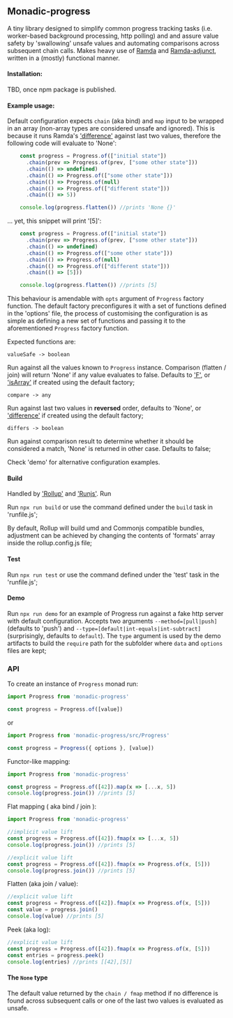 ## **Monadic-progress**

A tiny library designed to simplify common progress tracking tasks (i.e. worker-based background processing, http polling) and and assure value safety by 'swallowing' unsafe values and automating comparisons across subsequent chain calls. Makes heavy use of [Ramda](http://ramdajs.com/) and [Ramda-adjunct](https://github.com/char0n/ramda-adjunct), written in a (mostly) functional manner.

#### Installation:
TBD, once npm package is published.

#### Example usage:
Default configuration expects ```chain``` (aka bind) and ```map``` input to be wrapped in an array (non-array types are considered unsafe and ignored). This is because it runs Ramda's ['difference'](http://ramdajs.com/docs/#difference) against last two values, therefore the following code will evaluate to 'None':

```javascript
    const progress = Progress.of(["initial state"])
      .chain(prev => Progress.of(prev, ["some other state"]))
      .chain(() => undefined)
      .chain(() => Progress.of(["some other state"]))
      .chain(() => Progress.of(null)
      .chain(() => Progress.of(["different state"]))
      .chain(() => 5))

    console.log(progress.flatten()) //prints 'None {}'
```
... yet, this snippet will print '[5]':

```javascript
    const progress = Progress.of(["initial state"])
      .chain(prev => Progress.of(prev, ["some other state"]))
      .chain(() => undefined)
      .chain(() => Progress.of(["some other state"]))
      .chain(() => Progress.of(null)
      .chain(() => Progress.of(["different state"]))
      .chain(() => [5]))

    console.log(progress.flatten()) //prints [5]
```

This behaviour is amendable with ```opts``` argument of ```Progress``` factory function. The default factory preconfigures 
it with a set of functions defined in the 'options' file, the process of customising the configuration is as simple as defining a new set of functions and passing it to the aforementioned ```Progress``` factory function.

Expected functions are:

``` valueSafe -> boolean ```

Run against all the values known to ```Progress``` instance. Comparison (flatten / join) will return 'None' if any value evaluates to false. Defaults to 
['F'](http://ramdajs.com/docs/#F), or ['isArray'](https://char0n.github.io/ramda-adjunct/2.6.0/RA.html#.isArray/#isArray) if created using the default factory;

``` compare -> any ```

Run against last two values in **reversed** order, defaults to 'None', or ['difference'](http://ramdajs.com/docs/#difference) if created using the default factory; 

``` differs -> boolean ```
 
 Run against comparison result to determine whether it should be considered a match, 'None' is returned in other case. Defaults to false;

Check 'demo' for alternative configuration examples.

#### Build

Handled by ['Rollup'](https://rollupjs.org/guide/en) and ['Runjs'](https://github.com/pawelgalazka/runjs). Run 


Run ``` npx run build ``` or use the command defined under the ```build``` task in 'runfile.js';

By default, Rollup will build umd and Commonjs compatible bundles, adjustment can be achieved by changing the contents of 'formats' array inside the rollup.config.js file;

#### Test
 
Run ``` npx run test ``` or use the command defined under the 'test' task in the 'runfile.js';

#### Demo

Run ```npx run demo``` for an example of Progress run against a fake http server with default configuration. Accepts two arguments ```--method=[pull|push]``` (defaults to 'push') and ```--type=[default|int-equals|int-subtract]``` (surprisingly, defaults to ```default```). The ```type``` argument is used by the demo artifacts to build the ```require``` path for the subfolder where ```data``` and ```options``` files are kept;

### API

To create an instance of ```Progress``` monad run:
```JavaScript
import Progress from 'monadic-progress'

const progress = Progress.of([value])
```
or 
```JavaScript
import Progress from 'monadic-progress/src/Progress'

const progress = Progress({ options }, [value])
```

Functor-like mapping:

```JavaScript
import Progress from 'monadic-progress'

const progress = Progress.of([42]).map(x => [...x, 5])
console.log(progress.join()) //prints [5] 
```

Flat mapping ( aka bind / join ):

```JavaScript
import Progress from 'monadic-progress'

//implicit value lift
const progress = Progress.of([42]).fmap(x => [...x, 5])
console.log(progress.join()) //prints [5]

//explicit value lift
const progress = Progress.of([42]).fmap(x => Progress.of(x, [5]))
console.log(progress.join()) //prints [5]
```

Flatten (aka join / value):
```JavaScript
//explicit value lift
const progress = Progress.of([42]).fmap(x => Progress.of(x, [5]))
const value = progress.join()
console.log(value) //prints [5]
```

Peek (aka log):
```JavaScript
//explicit value lift
const progress = Progress.of([42]).fmap(x => Progress.of(x, [5]))
const entries = progress.peek()
console.log(entries) //prints [[42],[5]]
```

#### The ```None``` type

The default value returned by the ```chain / fmap``` method if no difference is found across subsequent calls or one of the last two values
is evaluated as unsafe.